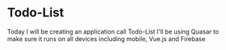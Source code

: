 # Todo-List
Today I will be creating an application call Todo-List I'll be using Quasar to make sure it runs on all devices including mobile, Vue.js and Firebase 
